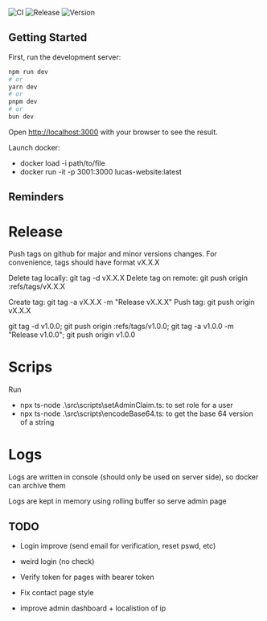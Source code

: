 ![CI](https://github.com/LucasDltg/party-website/actions/workflows/ci.yml/badge.svg)
![Release](https://github.com/LucasDltg/party-website/actions/workflows/release.yml/badge.svg)
![Version](https://img.shields.io/github/v/tag/LucasDltg/party-website?label=version)

## Getting Started

First, run the development server:

```bash
npm run dev
# or
yarn dev
# or
pnpm dev
# or
bun dev
```

Open [http://localhost:3000](http://localhost:3000) with your browser to see the result.

Launch docker:

- docker load -i path/to/file
- docker run -it -p 3001:3000 lucas-website:latest

## Reminders

# Release

Push tags on github for major and minor versions changes. For convenience, tags should have format vX.X.X

Delete tag locally: git tag -d vX.X.X
Delete tag on remote: git push origin :refs/tags/vX.X.X

Create tag: git tag -a vX.X.X -m "Release vX.X.X"
Push tag: git push origin vX.X.X

git tag -d v1.0.0; git push origin :refs/tags/v1.0.0; git tag -a v1.0.0 -m "Release v1.0.0"; git push origin v1.0.0

# Scrips

Run

- npx ts-node .\src\scripts\setAdminClaim.ts: to set role for a user
- npx ts-node .\src\scripts\encodeBase64.ts: to get the base 64 version of a string

# Logs

Logs are written in console (should only be used on server side), so docker can archive them

Logs are kept in memory using rolling buffer so serve admin page

## TODO

- Login improve (send email for verification, reset pswd, etc)
- weird login (no check)
- Verify token for pages with bearer token

- Fix contact page style

- improve admin dashboard + localistion of ip
